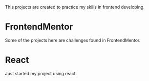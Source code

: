 
This projects are created to practice my skills in frontend developing.

# FrontendMentor

Some of the projects here are challenges found in FrontendMentor.

# React

Just started my project using react.
